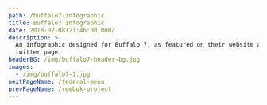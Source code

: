 ```yaml
---
path: /buffalo7-infographic
title: Buffalo7 Infographic
date: 2018-02-08T21:46:00.000Z
description: >-
  An infographic designed for Buffalo 7, as featured on their website and
  twitter page.
headerBG: /img/buffalo7-header-bg.jpg
images:
  - /img/buffalo7-1.jpg
nextPageName: /federal-menu
prevPageName: /reebok-project
---
```


